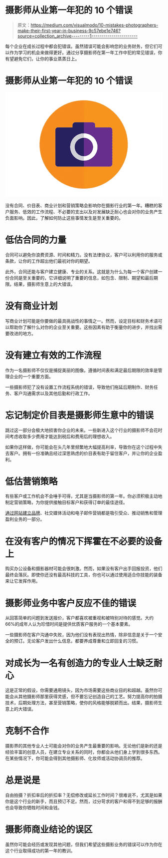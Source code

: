 # 摄影师从业第一年犯的 10 个错误

> 原文：<https://medium.com/visualmodo/10-mistakes-photographers-make-their-first-year-in-business-9c57ebe1e746?source=collection_archive---------1----------------------->

每个企业在成长过程中都会犯错误。虽然错误可能会影响您的业务财务，但它们可以作为学习的机会来做得更好。通过分享摄影师在第一年工作中犯的常见错误，你有望避免它们，让你的事业蒸蒸日上。

# 摄影师从业第一年犯的 10 个错误

![](img/6a58d7de5e894c10d9432f7b69e6db93.png)

没有合同、价目表、商业计划和营销策略会影响你在摄影行业的第一年。糟糕的客户服务、低效的工作流程、不必要的支出以及对发展缺乏耐心也会对你的业务产生负面影响。因此，了解如何防止这些事情发生是至关重要的。

# 低估合同的力量

合同可以避免你浪费资源、时间和精力。没有法律协议，客户可以利用你的服务或条款，让你的工作超出他们最初对你的期望。

此外，合同还能与客户建立健康、专业的关系。这就是为什么为每一个客户创建一份合同是至关重要的，它详细说明了重要的信息，如包含、限制、期望和最后期限。结果，摄影师生意上的大错误。

# 没有商业计划

写商业计划可能是你要做的最具挑战性的事情之一。然而，设定目标和财务术语可以帮助你了解什么对你的企业至关重要。这些因素有助于衡量你的进步，并找出需要改进的地方。

# 没有建立有效的工作流程

作为一名摄影师不仅仅是捕捉美丽的图像。遵循时间表和满足最后期限的效率是管理企业的一个重要方面。

一些摄影师犯了没有设置工作流程系统的错误，导致他们拖延后期制作、财务任务、客户沟通需求以及其他后勤和行政工作。

# 忘记制定价目表是摄影师生意中的错误

跳过这一部分会极大地损害你企业的未来。一些新进入这个行业的摄影师不会花时间考虑收取多少费用才能达到税后和费用后的理想收入。

如果你这样做，你可能会在头几年里频繁地大幅提高利率，导致你在这个过程中失去客户。拥有一份准确且经过深思熟虑的价目表有助于留住客户，并让你的企业盈利。

# 低估营销策略

有些客户或工作机会不会唾手可得，尤其是当摄影师的第一年。你必须积极主动地制定营销策略，为你提供接触目标客户和获得订单的最佳途径。

[通过网站建立品牌](https://visualmodo.com/how-to-build-your-brand-through-web-design-in-2020/)、社交媒体活动和电子邮件营销都是吸引受众、推动销售和管理盈利业务的一部分。

# 在没有客户的情况下挥霍在不必要的设备上

购买办公设备和摄影器材可能会很刺激。然而，如果没有客户出手回报投资，他们最终会落灰。即使你还没有最高科技的工具，你也可以通过使用适合你技能的装备来让它发挥作用。

# 摄影师业务中客户反应不佳的错误

从回答简单的问题到发送报价，客户都喜欢被重视和被特别对待的感觉。大约 66%的成年人认为珍惜时间是提供优质客户服务的一个基本要素。

一些摄影师在客户沟通中失败，因为他们没有表现出热情，除非信息是关于一个安全的预订。无论客户发出什么信息，都要养成尊重和立即回复的习惯。

# 对成长为一名有创造力的专业人士缺乏耐心

这是正常的假设，你需要通用镜头，因为市场需要这些商业目的和超越。虽然你可能会从其他摄影师那里获得灵感，但不要忘记创造自己的工艺。努力提高你的拍摄技术，后期处理方法，甚至营销策略，使你的风格能够脱颖而出。结果，摄影师生意上的大错误。

# 克制不合作

摄影界的其他专业人士可能会对你的业务产生最重要的影响。无论他们是新的还是经验丰富的创意人员，在建立专业关系的同时，你都会从他们身上学到很多东西。在某些情况下，你可能会得到其他摄影师、化妆师或活动协调员的推荐。

# 总是说是

自由拍摄？折扣率后的折扣率？无偿修改或延长工作时间？很难说不，尤其是如果你是这个行业的新手，而且预订不足。然而，过分苛求的客户和得不到足够的报酬也会导致你牺牲时间和金钱。

# 摄影师商业结论的误区

虽然你可能会经历或发现其他问题，但我们希望这些摄影业务的错误可以作为你在这个行业取得成功的第一年的教训。
